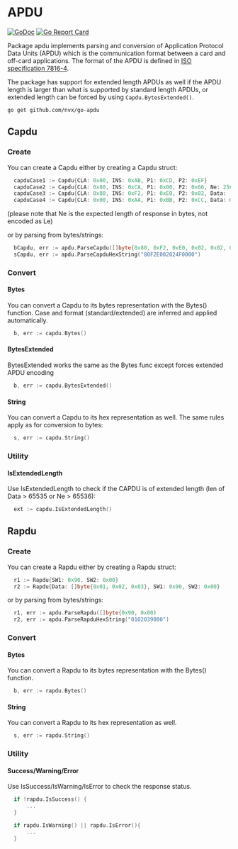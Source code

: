 # APDU

[![GoDoc](https://godoc.org/github.com/nvx/go-apdu?status.svg)](http://godoc.org/github.com/nvx/go-apdu)
[![Go Report Card](https://goreportcard.com/badge/github.com/nvx/go-apdu)](https://goreportcard.com/report/github.com/nvx/go-apdu)

Package apdu implements parsing and conversion of Application Protocol Data Units (APDU) which is the communication
format between a card and off-card applications. The format of the APDU is defined
in [ISO specification 7816-4](https://www.iso.org/obp/ui/#iso:std:iso-iec:7816:-4:en).

The package has support for extended length APDUs as well if the APDU length is larger than what is supported by
standard length APDUs, or extended length can be forced by using `Capdu.BytesExtended()`.

`go get github.com/nvx/go-apdu`

## Capdu

### Create

You can create a Capdu either by creating a Capdu struct:

```go
  capduCase1 := Capdu{CLA: 0x00, INS: 0xAB, P1: 0xCD, P2: 0xEF}
  capduCase2 := Capdu{CLA: 0x80, INS: 0xCA, P1: 0x00, P2: 0x66, Ne: 256}
  capduCase3 := Capdu{CLA: 0x80, INS: 0xF2, P1: 0xE0, P2: 0x02, Data: []byte{0x4F, 0x00}, Ne: 256}
  capduCase4 := Capdu{CLA: 0x00, INS: 0xAA, P1: 0xBB, P2: 0xCC, Data: make([]byte, 65535), Ne: 65536}
```

(please note that Ne is the expected length of response in bytes, not encoded as Le)

or by parsing from bytes/strings:

```go
  bCapdu, err := apdu.ParseCapdu([]byte{0x80, 0xF2, 0xE0, 0x02, 0x02, 0x4F, 0x00, 0x00)
  sCapdu, err := apdu.ParseCapduHexString("80F2E002024F0000")
```

### Convert

#### Bytes

You can convert a Capdu to its bytes representation with the Bytes() function. Case and format (standard/extended) are
inferred and applied automatically.

```go
  b, err := capdu.Bytes()
```

#### BytesExtended

BytesExtended works the same as the Bytes func except forces extended APDU encoding 

```go
  b, err := capdu.BytesExtended()
```

#### String

You can convert a Capdu to its hex representation as well. The same rules apply as for conversion to bytes:

```go
  s, err := capdu.String()
```

### Utility

#### IsExtendedLength

Use IsExtendedLength to check if the CAPDU is of extended length (len of Data > 65535 or Ne > 65536):

```go
  ext := capdu.IsExtendedLength()
```

## Rapdu

### Create

You can create a Rapdu either by creating a Rapdu struct:

```go
  r1 := Rapdu{SW1: 0x90, SW2: 0x00}
  r2 := Rapdu{Data: []byte{0x01, 0x02, 0x03}, SW1: 0x90, SW2: 0x00}
```

or by parsing from bytes/strings:

```go
  r1, err := apdu.ParseRapdu([]byte{0x90, 0x00)
  r2, err := apdu.ParseRapduHexString("0102039000")
```

### Convert

#### Bytes

You can convert a Rapdu to its bytes representation with the Bytes() function.

```go
  b, err := rapdu.Bytes()
```

#### String

You can convert a Rapdu to its hex representation as well.

```go
  s, err := rapdu.String()
```

### Utility

#### Success/Warning/Error

Use IsSuccess/IsWarning/IsError to check the response status.

```go
  if !rapdu.IsSuccess() {
	  ...
  }

  if rapdu.IsWarning() || rapdu.IsError(){
      ...
  }
```
